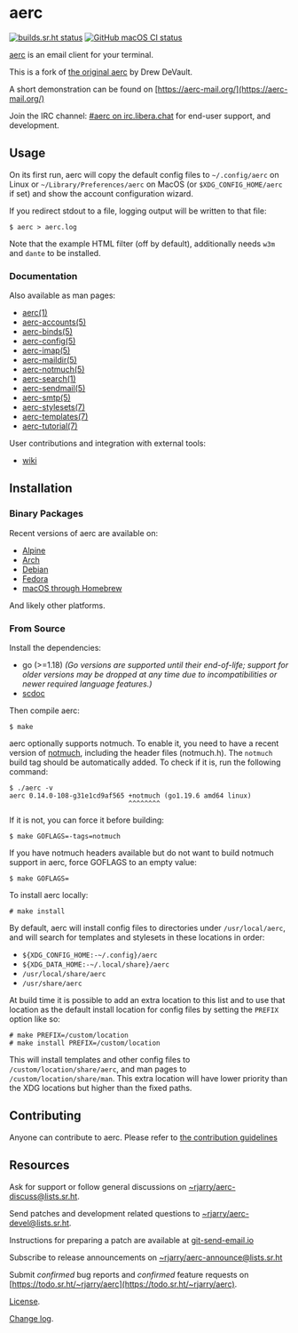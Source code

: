 # aerc

[![builds.sr.ht status](https://builds.sr.ht/~rjarry/aerc.svg)](https://builds.sr.ht/~rjarry/aerc)
[![GitHub macOS CI status](https://github.com/rjarry/aerc/actions/workflows/macos.yml/badge.svg)](https://github.com/rjarry/aerc/actions/workflows/macos.yml)

[aerc](https://sr.ht/~rjarry/aerc/) is an email client for your terminal.

This is a fork of [the original aerc](https://git.sr.ht/~sircmpwn/aerc)
by Drew DeVault.

A short demonstration can be found on [https://aerc-mail.org/](https://aerc-mail.org/)

Join the IRC channel: [#aerc on irc.libera.chat](http://web.libera.chat/?channels=aerc&uio=d4)
for end-user support, and development.

## Usage

On its first run, aerc will copy the default config files to `~/.config/aerc`
on Linux or `~/Library/Preferences/aerc` on MacOS (or `$XDG_CONFIG_HOME/aerc` if set)
and show the account configuration wizard.

If you redirect stdout to a file, logging output will be written to that file:

    $ aerc > aerc.log

Note that the example HTML filter (off by default), additionally needs `w3m` and
`dante` to be installed.

### Documentation

Also available as man pages:

- [aerc(1)](https://git.sr.ht/~rjarry/aerc/tree/master/item/doc/aerc.1.scd)
- [aerc-accounts(5)](https://git.sr.ht/~rjarry/aerc/tree/master/item/doc/aerc-accounts.5.scd)
- [aerc-binds(5)](https://git.sr.ht/~rjarry/aerc/tree/master/item/doc/aerc-binds.5.scd)
- [aerc-config(5)](https://git.sr.ht/~rjarry/aerc/tree/master/item/doc/aerc-config.5.scd)
- [aerc-imap(5)](https://git.sr.ht/~rjarry/aerc/tree/master/item/doc/aerc-imap.5.scd)
- [aerc-maildir(5)](https://git.sr.ht/~rjarry/aerc/tree/master/item/doc/aerc-maildir.5.scd)
- [aerc-notmuch(5)](https://git.sr.ht/~rjarry/aerc/tree/master/item/doc/aerc-notmuch.5.scd)
- [aerc-search(1)](https://git.sr.ht/~rjarry/aerc/tree/master/item/doc/aerc-search.1.scd)
- [aerc-sendmail(5)](https://git.sr.ht/~rjarry/aerc/tree/master/item/doc/aerc-sendmail.5.scd)
- [aerc-smtp(5)](https://git.sr.ht/~rjarry/aerc/tree/master/item/doc/aerc-smtp.5.scd)
- [aerc-stylesets(7)](https://git.sr.ht/~rjarry/aerc/tree/master/item/doc/aerc-stylesets.7.scd)
- [aerc-templates(7)](https://git.sr.ht/~rjarry/aerc/tree/master/item/doc/aerc-templates.7.scd)
- [aerc-tutorial(7)](https://git.sr.ht/~rjarry/aerc/tree/master/item/doc/aerc-tutorial.7.scd)

User contributions and integration with external tools:

- [wiki](https://man.sr.ht/~rjarry/aerc/)

## Installation

### Binary Packages

Recent versions of aerc are available on:

- [Alpine](https://pkgs.alpinelinux.org/packages?name=aerc)
- [Arch](https://archlinux.org/packages/community/x86_64/aerc/)
- [Debian](https://tracker.debian.org/pkg/aerc)
- [Fedora](https://packages.fedoraproject.org/pkgs/aerc/aerc/)
- [macOS through Homebrew](https://formulae.brew.sh/formula/aerc)

And likely other platforms.

### From Source

Install the dependencies:

- go (>=1.18) *(Go versions are supported until their end-of-life; support for
  older versions may be dropped at any time due to incompatibilities or newer
  required language features.)*
- [scdoc](https://git.sr.ht/~sircmpwn/scdoc)

Then compile aerc:

    $ make

aerc optionally supports notmuch. To enable it, you need to have a recent
version of [notmuch](https://notmuchmail.org/#index7h2), including the header
files (notmuch.h). The `notmuch` build tag should be automatically added. To
check if it is, run the following command:

    $ ./aerc -v
    aerc 0.14.0-108-g31e1cd9af565 +notmuch (go1.19.6 amd64 linux)
                                  ^^^^^^^^

If it is not, you can force it before building:

    $ make GOFLAGS=-tags=notmuch

If you have notmuch headers available but do not want to build notmuch support
in aerc, force GOFLAGS to an empty value:

    $ make GOFLAGS=

To install aerc locally:

    # make install

By default, aerc will install config files to directories under `/usr/local/aerc`,
and will search for templates and stylesets in these locations in order:

- `${XDG_CONFIG_HOME:-~/.config}/aerc`
- `${XDG_DATA_HOME:-~/.local/share}/aerc`
- `/usr/local/share/aerc`
- `/usr/share/aerc`

At build time it is possible to add an extra location to this list and to use
that location as the default install location for config files by setting the
`PREFIX` option like so:

    # make PREFIX=/custom/location
    # make install PREFIX=/custom/location

This will install templates and other config files to `/custom/location/share/aerc`,
and man pages to `/custom/location/share/man`. This extra location will have lower
priority than the XDG locations but higher than the fixed paths.

## Contributing

Anyone can contribute to aerc. Please refer to [the contribution
guidelines](https://git.sr.ht/~rjarry/aerc/tree/master/item/CONTRIBUTING.md)

## Resources

Ask for support or follow general discussions on
[~rjarry/aerc-discuss@lists.sr.ht](https://lists.sr.ht/~rjarry/aerc-discuss).

Send patches and development related questions to
[~rjarry/aerc-devel@lists.sr.ht](https://lists.sr.ht/~rjarry/aerc-devel).

Instructions for preparing a patch are available at
[git-send-email.io](https://git-send-email.io)

Subscribe to release announcements on
[~rjarry/aerc-announce@lists.sr.ht](https://lists.sr.ht/~rjarry/aerc-announce)

Submit *confirmed* bug reports and *confirmed* feature requests on
[https://todo.sr.ht/~rjarry/aerc](https://todo.sr.ht/~rjarry/aerc).

[License](https://git.sr.ht/~rjarry/aerc/tree/master/item/LICENSE).

[Change log](https://git.sr.ht/~rjarry/aerc/tree/master/item/CHANGELOG.md).
